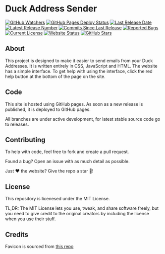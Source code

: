 # Duck Address Sender

[![GitHub Watchers](https://img.shields.io/github/watchers/Hamster45105/DuckAddressSend)](https://github.com/Hamster45105/DuckAddressSend/watchers)
[![GitHub Pages Deploy Status](https://img.shields.io/github/actions/workflow/status/Hamster45105/DuckAddressSend/static.yml)](https://github.com/Hamster45105/DuckAddressSend/actions/workflows/static.yml)
[![Last Release Date](https://img.shields.io/github/release-date/Hamster45105/DuckAddressSend?label=last%20release%20date)](https://github.com/Hamster45105/DuckAddressSend/releases/latest)
[![Latest Release Number](https://img.shields.io/github/v/release/Hamster45105/DuckAddressSend)](https://github.com/Hamster45105/DuckAddressSend/releases/latest)
[![Commits Since Last Release](https://img.shields.io/github/commits-since/Hamster45105/DuckAddressSend/latest/main?label=commits%20since%20last%20release)]()
[![Reported Bugs](https://img.shields.io/github/issues/Hamster45105/DuckAddressSend/bug?label=reported%20bugs&color=cc4453)](https://github.com/Hamster45105/DuckAddressSend/issues?q=is%3Aopen+is%3Aissue+label%3Abug)
[![Current License](https://img.shields.io/github/license/Hamster45105/DuckAddressSend)](https://github.com/Hamster45105/DuckAddressSend/blob/main/LICENSE)
[![Website Status](https://img.shields.io/website?up_message=online&down_message=offline&down_color=red&url=https%3A%2F%2Fhamster45105.github.io%2FDuckAddressSend%2F)](https://www.githubstatus.com/)
[![GitHub Stars](https://img.shields.io/github/stars/Hamster45105/DuckAddressSend)](https://github.com/Hamster45105/DuckAddressSend/stargazers)



## About
This project is designed to make it easier to send emails from your Duck Addresses. It is written entirely in CSS, JavaScript and HTML. The website has a simple interface. To get help with using the interface, click the red help button at the bottom of the page on the site.

## Code
This site is hosted using GitHub pages. As soon as a new release is published, it is deployed to GitHub pages.

All branches are under active development, for latest stable source code go to releases.

## Contributing
To help with code, feel free to fork and create a pull request.

Found a bug? Open an issue with as much detail as possible.

Just ❤️ the website? Give the repo a star 🌟!

## License
This repository is licenesed under the MIT License.

TL;DR: The MIT License lets you use, tweak, and share software freely, but you need to give credit to the original creators by including the license when you use their stuff.

## Credits
Favicon is sourced from [this repo](https://github.com/whatk233/ddg-email-panel/blob/main/public/favicon.ico)